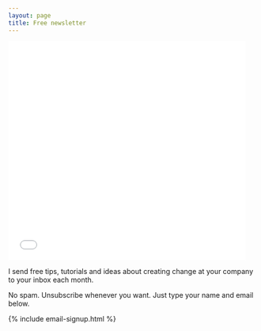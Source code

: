 ```yaml
---
layout: page
title: Free newsletter
---
```


<div class="u-c-txt">
<iframe src="//giphy.com/embed/95ZYXmOCd9BBK" width="480" height="442" frameBorder="0" style="max-width: 100%;" class="giphy-embed" webkitAllowFullScreen mozallowfullscreen allowFullScreen>
</iframe>
</div>

I send free tips, tutorials and ideas about creating change at your company to your inbox each month.

No spam. Unsubscribe whenever you want. Just type your name and email below.

{% include email-signup.html %}
